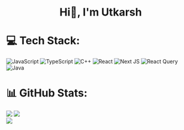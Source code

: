 <h1 align="center">Hi👋, I'm Utkarsh</h1>

# 💻 Tech Stack:
![JavaScript](https://img.shields.io/badge/javascript-%23323330.svg?style=for-the-badge&logo=javascript&logoColor=%23F7DF1E) ![TypeScript](https://img.shields.io/badge/typescript-%23007ACC.svg?style=for-the-badge&logo=typescript&logoColor=white) ![C++](https://img.shields.io/badge/c++-%2300599C.svg?style=for-the-badge&logo=c%2B%2B&logoColor=white) ![React](https://img.shields.io/badge/react-%2320232a.svg?style=for-the-badge&logo=react&logoColor=%2361DAFB) ![Next JS](https://img.shields.io/badge/Next-black?style=for-the-badge&logo=next.js&logoColor=white) ![React Query](https://img.shields.io/badge/-React%20Query-FF4154?style=for-the-badge&logo=react%20query&logoColor=white) ![Java](https://img.shields.io/badge/java-%23ED8B00.svg?style=for-the-badge&logo=openjdk&logoColor=white)
# 📊 GitHub Stats:
![](https://github-readme-stats.vercel.app/api?username=kumarutkarshuk&theme=dark&hide_border=false&include_all_commits=true&count_private=true)
![](https://github-readme-streak-stats.herokuapp.com/?user=kumarutkarshuk&theme=dark&hide_border=false)<br/>
![](https://github-readme-stats.vercel.app/api/top-langs/?username=kumarutkarshuk&theme=dark&hide_border=false&include_all_commits=true&count_private=true&layout=compact)
